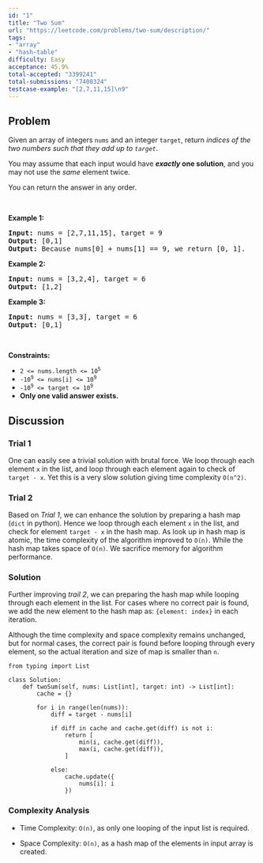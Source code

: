 ```yaml
---
id: "1"
title: "Two Sum"
url: "https://leetcode.com/problems/two-sum/description/"
tags:
- "array"
- "hash-table"
difficulty: Easy
acceptance: 45.9%
total-accepted: "3399241"
total-submissions: "7408324"
testcase-example: "[2,7,11,15]\n9"
---
```


## Problem

<p>Given an array of integers <code>nums</code>&nbsp;and an integer <code>target</code>, return <em>indices of the two numbers such that they add up to <code>target</code></em>.</p>

<p>You may assume that each input would have <strong><em>exactly</em> one solution</strong>, and you may not use the <em>same</em> element twice.</p>

<p>You can return the answer in any order.</p>

<p>&nbsp;</p>
<p><strong>Example 1:</strong></p>

<pre>
<strong>Input:</strong> nums = [2,7,11,15], target = 9
<strong>Output:</strong> [0,1]
<strong>Output:</strong> Because nums[0] + nums[1] == 9, we return [0, 1].
</pre>

<p><strong>Example 2:</strong></p>

<pre>
<strong>Input:</strong> nums = [3,2,4], target = 6
<strong>Output:</strong> [1,2]
</pre>

<p><strong>Example 3:</strong></p>

<pre>
<strong>Input:</strong> nums = [3,3], target = 6
<strong>Output:</strong> [0,1]
</pre>

<p>&nbsp;</p>
<p><strong>Constraints:</strong></p>

<ul>
	<li><code>2 &lt;= nums.length &lt;= 10<sup>5</sup></code></li>
	<li><code>-10<sup>9</sup> &lt;= nums[i] &lt;= 10<sup>9</sup></code></li>
	<li><code>-10<sup>9</sup> &lt;= target &lt;= 10<sup>9</sup></code></li>
	<li><strong>Only one valid answer exists.</strong></li>
</ul>

## Discussion

### Trial 1

One can easily see a trivial solution with brutal force. We loop through each
element `x` in the list, and loop through each element again to check of
`target - x`. Yet this is a very slow solution giving time complexity `O(n^2)`.

### Trial 2

Based on *Trial 1*, we can enhance the solution by preparing a hash map
(`dict` in python). Hence we loop through each element `x` in the list, and
check for element `target - x` in the hash map. As look up in hash map is
atomic, the time complexity of the algorithm improved to `O(n)`. While the hash
map takes space of `O(n)`. We sacrifice memory for algorithm performance.

### Solution

Further improving *trail 2*, we can preparing the hash map while looping
through each element in the list. For cases where no correct pair is found,
we add the new element to the hash map as: `{element: index}` in each iteration.

Although the time complexity and space complexity remains unchanged, but for
normal cases, the correct pair is found before looping through every element,
so the actual iteration and size of map is smaller than `n`.

```py3
from typing import List

class Solution:
    def twoSum(self, nums: List[int], target: int) -> List[int]:
        cache = {}

        for i in range(len(nums)):
            diff = target - nums[i]

            if diff in cache and cache.get(diff) is not i:
                return [
                    min(i, cache.get(diff)),
                    max(i, cache.get(diff)),
                ]

            else:
                cache.update({
                    nums[i]: i
                })
```

### Complexity Analysis

- Time Complexity: `O(n)`, as only one looping of the input list is required.

- Space Complexity: `O(n)`, as a hash map of the elements in input array is
  created.

